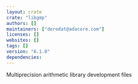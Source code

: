 ```yaml
---
layout: crate
crate: "libgmp"
authors: []
maintainers: ["derodat@adacore.com"]
licenses: []
websites: []
tags: []
version: "6.1.0"
dependencies: 
---
```

Multiprecision arithmetic library development files

